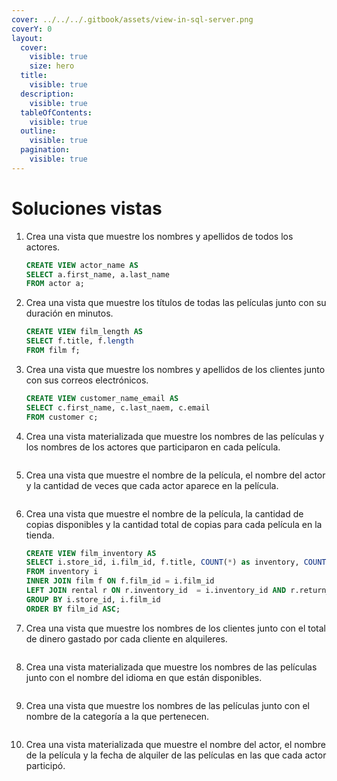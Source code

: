 ```yaml
---
cover: ../../../.gitbook/assets/view-in-sql-server.png
coverY: 0
layout:
  cover:
    visible: true
    size: hero
  title:
    visible: true
  description:
    visible: true
  tableOfContents:
    visible: true
  outline:
    visible: true
  pagination:
    visible: true
---
```


# Soluciones vistas

1.  Crea una vista que muestre los nombres y apellidos de todos los actores.

    ```sql
    CREATE VIEW actor_name AS
    SELECT a.first_name, a.last_name
    FROM actor a;
    ```
2.  Crea una vista que muestre los títulos de todas las películas junto con su duración en minutos.

    ```sql
    CREATE VIEW film_length AS
    SELECT f.title, f.length
    FROM film f;
    ```
3.  Crea una vista que muestre los nombres y apellidos de los clientes junto con sus correos electrónicos.

    ```sql
    CREATE VIEW customer_name_email AS
    SELECT c.first_name, c.last_naem, c.email
    FROM customer c;
    ```
4.  Crea una vista  materializada que muestre los nombres de las películas y los nombres de los actores que participaron en cada película.

    ```sql
    ```
5.  Crea una vista que muestre el nombre de la película, el nombre del actor y la cantidad de veces que cada actor aparece en la película.

    ```sql
    ```
6.  Crea una vista que muestre el nombre de la película, la cantidad de copias disponibles y la cantidad total de copias para cada película en la tienda.

    ```sql
    CREATE VIEW film_inventory AS
    SELECT i.store_id, i.film_id, f.title, COUNT(*) as inventory, COUNT(*) - COUNT(r.rental_id) as available
    FROM inventory i
    INNER JOIN film f ON f.film_id = i.film_id
    LEFT JOIN rental r ON r.inventory_id  = i.inventory_id AND r.return_date IS NULL
    GROUP BY i.store_id, i.film_id 
    ORDER BY film_id ASC;
    ```
7.  Crea una vista que muestre los nombres de los clientes junto con el total de dinero gastado por cada cliente en alquileres.

    ```sql
    ```
8.  Crea una vista materializada que muestre los nombres de las películas junto con el nombre del idioma en que están disponibles.

    ```
    ```
9.  Crea una vista que muestre los nombres de las películas junto con el nombre de la categoría a la que pertenecen.

    ```sql
    ```
10. Crea una vista materializada que muestre el nombre del actor, el nombre de la película y la fecha de alquiler de las películas en las que cada actor participó.

    ```sql
    ```
